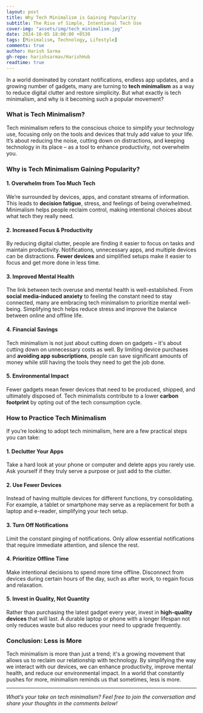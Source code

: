 ```yaml
---
layout: post
title: Why Tech Minimalism is Gaining Popularity
subtitle: The Rise of Simple, Intentional Tech Use
cover-img: "assets/img/tech_minimalism.jpg"
date: 2024-10-05 18:00:00 +0530
tags: [Minimalism, Technology, Lifestyle]
comments: true
author: Harish Sarma
gh-repo: harishsarmav/HarishHub
readtime: true
---
```


In a world dominated by constant notifications, endless app updates, and a growing number of gadgets, many are turning to **tech minimalism** as a way to reduce digital clutter and restore simplicity. But what exactly is tech minimalism, and why is it becoming such a popular movement?

### **What is Tech Minimalism?**
Tech minimalism refers to the conscious choice to simplify your technology use, focusing only on the tools and devices that truly add value to your life. It’s about reducing the noise, cutting down on distractions, and keeping technology in its place – as a tool to enhance productivity, not overwhelm you.

### **Why is Tech Minimalism Gaining Popularity?**

#### **1. Overwhelm from Too Much Tech**
We’re surrounded by devices, apps, and constant streams of information. This leads to **decision fatigue**, stress, and feelings of being overwhelmed. Minimalism helps people reclaim control, making intentional choices about what tech they really need.

#### **2. Increased Focus & Productivity**
By reducing digital clutter, people are finding it easier to focus on tasks and maintain productivity. Notifications, unnecessary apps, and multiple devices can be distractions. **Fewer devices** and simplified setups make it easier to focus and get more done in less time.

#### **3. Improved Mental Health**
The link between tech overuse and mental health is well-established. From **social media-induced anxiety** to feeling the constant need to stay connected, many are embracing tech minimalism to prioritize mental well-being. Simplifying tech helps reduce stress and improve the balance between online and offline life.

#### **4. Financial Savings**
Tech minimalism is not just about cutting down on gadgets – it's about cutting down on unnecessary costs as well. By limiting device purchases and **avoiding app subscriptions**, people can save significant amounts of money while still having the tools they need to get the job done.

#### **5. Environmental Impact**
Fewer gadgets mean fewer devices that need to be produced, shipped, and ultimately disposed of. Tech minimalists contribute to a lower **carbon footprint** by opting out of the tech consumption cycle.

### **How to Practice Tech Minimalism**
If you’re looking to adopt tech minimalism, here are a few practical steps you can take:

#### **1. Declutter Your Apps**
Take a hard look at your phone or computer and delete apps you rarely use. Ask yourself if they truly serve a purpose or just add to the clutter.

#### **2. Use Fewer Devices**
Instead of having multiple devices for different functions, try consolidating. For example, a tablet or smartphone may serve as a replacement for both a laptop and e-reader, simplifying your tech setup.

#### **3. Turn Off Notifications**
Limit the constant pinging of notifications. Only allow essential notifications that require immediate attention, and silence the rest.

#### **4. Prioritize Offline Time**
Make intentional decisions to spend more time offline. Disconnect from devices during certain hours of the day, such as after work, to regain focus and relaxation.

#### **5. Invest in Quality, Not Quantity**
Rather than purchasing the latest gadget every year, invest in **high-quality devices** that will last. A durable laptop or phone with a longer lifespan not only reduces waste but also reduces your need to upgrade frequently.

### **Conclusion: Less is More**
Tech minimalism is more than just a trend; it's a growing movement that allows us to reclaim our relationship with technology. By simplifying the way we interact with our devices, we can enhance productivity, improve mental health, and reduce our environmental impact. In a world that constantly pushes for more, minimalism reminds us that sometimes, less is more.

---

_What’s your take on tech minimalism? Feel free to join the conversation and share your thoughts in the comments below!_